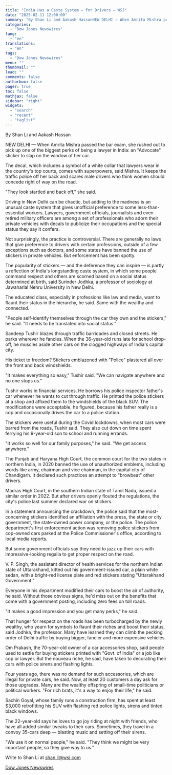 ```yaml
---
title: "India Has a Caste System — for Drivers — WSJ"
date: "2025-02-11 12:00:00"
summary: "By Shan Li and Aakash HassanNEW DELHI — When Amrita Mishra passed the bar exam, she rushed out to pick up one of the biggest perks of being a lawyer in India: an \"Advocate\" sticker to slap on the window of her car.The decal, which includes a symbol of a..."
categories:
  - "Dow Jones Newswires"
lang:
  - "en"
translations:
  - "en"
tags:
  - "Dow Jones Newswires"
menu: ""
thumbnail: ""
lead: ""
comments: false
authorbox: false
pager: true
toc: false
mathjax: false
sidebar: "right"
widgets:
  - "search"
  - "recent"
  - "taglist"
---
```


By Shan Li and Aakash Hassan

NEW DELHI — When Amrita Mishra passed the bar exam, she rushed out to pick up one of the biggest perks of being a lawyer in India: an "Advocate" sticker to slap on the window of her car.

The decal, which includes a symbol of a white collar that lawyers wear in the country's top courts, comes with superpowers, said Mishra. It keeps the traffic police off her back and scares male drivers who think women should concede right of way on the road.

"They look startled and back off," she said.

Driving in New Delhi can be chaotic, but adding to the madness is an unusual caste system that gives unofficial preference to some less-than-essential workers. Lawyers, government officials, journalists and even retired military officers are among a set of professionals who adorn their private vehicles with decals to publicize their occupations and the special status they say it confers.

Not surprisingly, the practice is controversial. There are generally no laws that give preference to drivers with certain professions, outside of a few exceptions such as doctors, and some states have banned the use of stickers in private vehicles. But enforcement has been spotty.

The popularity of stickers — and the deference they can inspire — is partly a reflection of India's longstanding caste system, in which some people command respect and others are scorned based on a social status determined at birth, said Surinder Jodhka, a professor of sociology at Jawaharlal Nehru University in New Delhi.

The educated class, especially in professions like law and media, want to flaunt their status in the hierarchy, he said. Same with the wealthy and connected.

"People self-identify themselves through the car they own and the stickers," he said. "It needs to be translated into social status."

Sandeep Tushir blazes through traffic barricades and closed streets. He parks wherever he fancies. When the 36-year-old runs late for school drop-off, he muscles aside other cars on the clogged highways of India's capital city.

His ticket to freedom? Stickers emblazoned with "Police" plastered all over the front and back windshields.

"It makes everything so easy," Tushir said. "We can navigate anywhere and no one stops us."

Tushir works in financial services. He borrows his police inspector father's car whenever he wants to cut through traffic. He printed the police stickers at a shop and affixed them to the windshields of the black SUV. The modifications were acceptable, he figured, because his father really is a cop and occasionally drives the car to a police station.

The stickers were useful during the Covid lockdowns, when most cars were barred from the roads, Tushir said. They also cut down on time spent ferrying his 9-year-old son to school and running errands.

"It works so well for our family purposes," he said. "We get access anywhere."

The Punjab and Haryana High Court, the common court for the two states in northern India, in 2020 banned the use of unauthorized emblems, including words like army, chairman and vice chairman, in the capital city of Chandigarh. It declared such practices an attempt to "browbeat" other drivers.

Madras High Court, in the southern Indian state of Tamil Nadu, issued a similar order in 2022. But after drivers openly flouted the regulations, the city's police last summer declared war on stickers.

In a statement announcing the crackdown, the police said that the most-concerning stickers identified an affiliation with the press, the state or city government, the state-owned power company, or the police. The police department's first enforcement action was removing police stickers from cop-owned cars parked at the Police Commissioner's office, according to local media reports.

But some government officials say they need to jazz up their cars with impressive-looking regalia to get proper respect on the road.

V. P. Singh, the assistant director of health services for the northern Indian state of Uttarakhand, kitted out his government-issued car, a plain white sedan, with a bright-red license plate and red stickers stating "Uttarakhand Government."

Everyone in his department modified their cars to boost the air of authority, he said. Without those obvious signs, he'd miss out on the benefits that come with a government posting, including zero fees on toll roads.

"It makes a good impression and you get many perks," he said.

That hunger for respect on the roads has been turbocharged by the newly wealthy, who yearn for symbols to flaunt their riches and boost their status, said Jodhka, the professor. Many have learned they can climb the pecking order of Delhi traffic by buying bigger, fancier and more expensive vehicles.

Om Prakash, the 70-year-old owner of a car accessories shop, said people used to settle for buying stickers printed with "Govt. of India" or a job like cop or lawyer. But the nouveau riche, he said, have taken to decorating their cars with police sirens and flashing lights.

Four years ago, there was no demand for such accessories, which are illegal for private cars, he said. Now, at least 20 customers a day ask for those upgrades. Many are the wealthy offspring of small-time politicians or political workers. "For rich brats, it's a way to enjoy their life," he said.

Sachin Goyal, whose family runs a construction firm, has spent at least $3,000 retrofitting his SUV with flashing red police lights, sirens and tinted black windows.

The 22-year-old says he loves to go joy riding at night with friends, who have all added similar tweaks to their cars. Sometimes, they travel in a convoy 35-cars deep — blasting music and setting off their sirens.

"We use it on normal people," he said. "They think we might be very important people, so they give way to us."

Write to Shan Li at shan.li@wsj.com

[Dow Jones Newswires](https://www.tradingview.com/news/DJN_DN20250210012678:0/)

